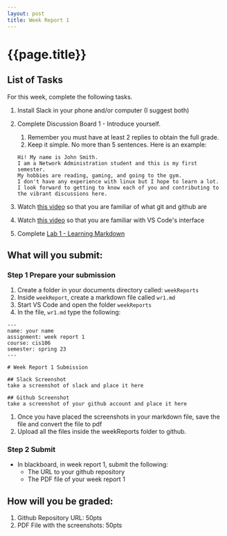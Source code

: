 ```yaml
---
layout: post
title: Week Report 1
---
```

# {{page.title}}

## List of Tasks
For this week, complete the following tasks.

1. Install Slack in your phone and/or computer (I suggest both)
2. Complete Discussion Board 1 - Introduce yourself.
   1. Remember you must have at least 2 replies to obtain the full grade.
   2. Keep it simple. No more than 5 sentences. Here is an example:
   
   ```
   Hi! My name is John Smith. 
   I am a Network Administration student and this is my first semester. 
   My hobbies are reading, gaming, and going to the gym.
   I don't have any experience with linux but I hope to learn a lot. 
   I look forward to getting to know each of you and contributing to the vibrant discussions here. 
   ```

3. Watch [this video](https://www.youtube.com/watch?v=wpISo9TNjfU) so that you are familiar of what git and github are
4. Watch [this video](https://www.youtube.com/watch?v=B-s71n0dHUk) so that you are familiar with VS Code's interface
5. Complete [Lab 1 - Learning Markdown](https://cis106.com/labs/lab1/) 


## What will you submit:
### Step 1 Prepare your submission
1. Create a folder in your documents directory called: `weekReports`
2. Inside `weekReport`, create a markdown file called `wr1.md`
3. Start VS Code and open the folder `weekReports`
4. In the file, `wr1.md` type the following:
   
```
---
name: your name
assignment: week report 1
course: cis106
semester: spring 23
---

# Week Report 1 Submission

## Slack Screenshot
take a screenshot of slack and place it here

## Github Screenshot
take a screenshot of your github account and place it here
```
1. Once you have placed the screenshots in your markdown file, save the file and convert the file to pdf
2. Upload all the files inside the weekReports folder to github.

### Step 2 Submit
* In blackboard, in week report 1, submit the following:
  * The URL to your github repository
  * The PDF file of your week report 1

## How will you be graded:
1. Github Repository URL: 50pts
2. PDF File with the screenshots: 50pts

